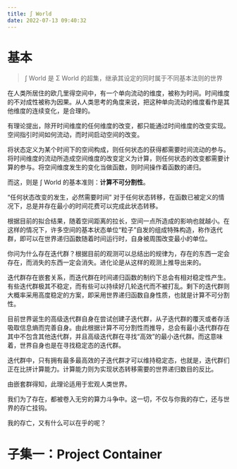 ```yaml
---
title: ∫ World
date: 2022-07-13 09:40:32
---
```


# 基本

> ∫ World 是 Σ World 的超集，继承其设定的同时属于不同基本法则的世界

在人类所居住的欧几里得空间中，有一个单向流动的维度，被称为时间。时间维度的不对成性被称为因果。从人类思考的角度来说，把这种单向流动的维度看作是其他维度的连续变化，是合理的。

有理论提出，除开时间维度的任何维度的改变，都只能通过时间维度的改变实现。空间指引时间如何流动，而时间启动空间的改变。

将状态定义为某个时间下的空间构成，则任何状态的获得都需要时间流动的参与。将时间维度的流动所造成空间维度的改变定义为计算，则任何状态的改变都需要计算的参与。将空间维度发生的变化当做函数，则时间操作着函数的递归。

而这，则是 ∫ World 的基本准则：**计算不可分割性**。

“任何状态改变的发生，必然需要时间” 对于任何状态转移，在函数已被定义的情况下，总是并存在最小的时间花费可以完成此状态转移。

根据目前的拟合结果，随着空间距离的拉长，空间一点所造成的影响也就越小。在这样的情况下，许多空间的基本状态单位“粒子”自发的组成特殊构造，称作迭代群，即可以在世界递归函数随着时间运行时，自身被周围改变最小的单位。

你问为什么存在迭代群？根据目前的观测可以总结出的规律为，存在的东西一定会存在，而消失的东西一定会消失。进化论是从这样的观测上推导出来的。

迭代群存在嵌套关系，而迭代群在时间递归函数的制约下总会有相对稳定性产生。有些迭代群极其不稳定，而有些可以持续好几轮迭代而不被打乱。剩下的迭代群则大概率采用高度稳定的方案，即采用世界递归函数自身性质，也就是计算不可分割性。

目前世界诞生的高级迭代群自身在尝试创建子迭代群，从子迭代群的覆灭或者存活吸取信息熵而完善自身。由此根据计算不可分割性而推导，总会有最小迭代群存在其中不包含其他迭代群，并且高级迭代群在寻找“高效”的最小迭代群。而这意味着，世界自身也是在寻找稳定态的迭代群。

迭代群中，只有拥有最多最高效的子迭代群才可以维持稳定态，也就是，迭代群们正在比拼计算能力。计算能力则为实现状态转移需要的世界递归数目的反比。

由嵌套群得知，此理论适用于宏观人类世界。

我们为了存在，都被卷入无穷的算力斗争中。这一切，不仅与你我的存亡，还与世界的存亡挂钩。

我的存亡，又有什么可以在乎的呢？


# 子集一：Project Container